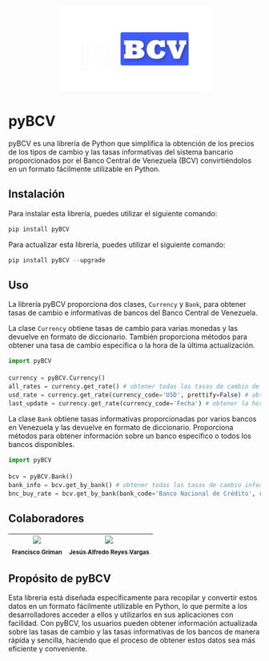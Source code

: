  <p align="center">
 <img width="300" height="170" src="pyBCV/pybcv-preview.png">
</p>

# pyBCV
pyBCV es una librería de Python que simplifica la obtención de los precios de los tipos de cambio y las tasas informativas del sistema bancario proporcionados por el Banco Central de Venezuela (BCV) convirtiéndolos en un formato fácilmente utilizable en Python.

## Instalación
Para instalar esta librería, puedes utilizar el siguiente comando:
```py
pip install pyBCV
```
Para actualizar esta librería, puedes utilizar el siguiente comando:
```py
pip install pyBCV --upgrade
```
## Uso
La librería pyBCV proporciona dos clases, `Currency` y `Bank`, para obtener tasas de cambio e informativas de bancos del Banco Central de Venezuela.

La clase `Currency` obtiene tasas de cambio para varias monedas y las devuelve en formato de diccionario. También proporciona métodos para obtener una tasa de cambio específica o la hora de la última actualización.
```py
import pyBCV

currency = pyBCV.Currency()
all_rates = currency.get_rate() # obtener todas las tasas de cambio de moneda
usd_rate = currency.get_rate(currency_code='USD', prettify=False) # obtener la tasa de cambio del dólar estadounidense sin símbolo de moneda
last_update = currency.get_rate(currency_code='Fecha') # obtener la hora de la última actualización
```

La clase `Bank` obtiene tasas informativas proporcionadas por varios bancos en Venezuela y las devuelve en formato de diccionario. Proporciona métodos para obtener información sobre un banco específico o todos los bancos disponibles.
```py
import pyBCV

bcv = pyBCV.Bank()
bank_info = bcv.get_by_bank() # obtener todas las tasas de cambio informativas de los bancos disponibles
bnc_buy_rate = bcv.get_by_bank(bank_code='Banco Nacional de Crédito', rate_or_sale='Compra') # obtener la tasa de compra del Banco Nacional de Crédito
```
## Colaboradores

| [<img src="https://avatars.githubusercontent.com/u/103836660?v=4" width=115><br><sub>Francisco Griman</sub>](https://github.com/fcoagz) |  [<img src="https://avatars.githubusercontent.com/u/12820150?v=4" width=115><br><sub>Jesús Alfredo Reyes Vargas</sub>](https://github.com/jesusareyesv) |
| :---: | :---: |
## Propósito de pyBCV
Esta librería está diseñada específicamente para recopilar y convertir estos datos en un formato fácilmente utilizable en Python, lo que permite a los desarrolladores acceder a ellos y utilizarlos en sus aplicaciones con facilidad. Con pyBCV, los usuarios pueden obtener información actualizada sobre las tasas de cambio y las tasas informativas de los bancos de manera rápida y sencilla, haciendo que el proceso de obtener estos datos sea más eficiente y conveniente.